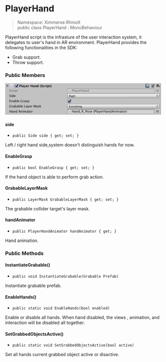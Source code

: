 # PlayerHand

> Namespace: Ximmerse.RhinoX      
> public class PlayerHand : MonoBehaviour

PlayerHand script is the infrasture of the user interaction system, it delegates to user's hand in AR environment. PlayerHand provides the following functionalities in the SDK:
- Grab support.
- Throw support.

### Public Members

![Logo](https://raw.githubusercontent.com/Ximmerse/Rhino-X/gh-pages/en/images/playerHand_config_1.png ':size=450X400')

#### side
- `public Side side { get; set; }`

Left / right hand side,system doesn't distinguish hands for now.

#### EnableGrasp
- `public bool EnableGrasp { get; set; }`

If the hand object is able to perform grab action.

#### GrabableLayerMask
- `public LayerMask GrabableLayerMask { get; set; }`

The grabable collider target's layer mask.

#### handAnimator
- `public PlayerHandAnimator handAnimator { get; }`

Hand animation.


### Public Methods


#### InstantiateGrabable()
- `public void InstantiateGrabable(Grabable Prefab)`

Instantiate grabable prefab.

#### EnableHands()
- `public static void EnableHands(bool enabled)`

Enable or disable all hands. When hand disabled, the views , animation, and interaction will be disabled all together.

#### SetGrabbedObjectsActive()
- `public static void SetGrabbedObjectsActive(bool active)`

Set all hands current grabbed object active or disactive.
